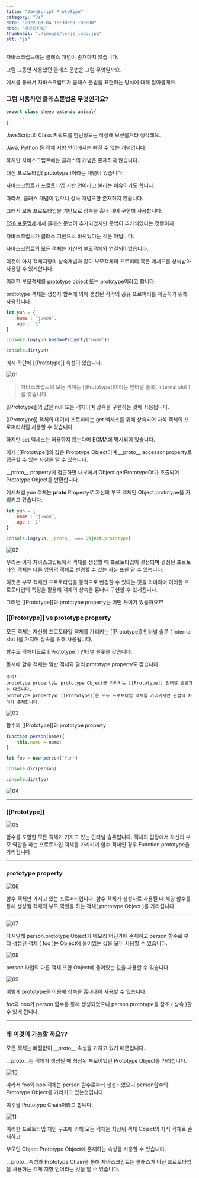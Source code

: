 ```yaml
---
title: "JavaScript ProtoType"
category: "Js"
date: "2022-03-04 16:38:00 +09:00"
desc: "프로토타입"
thumbnail: "./images/js/js_logo.jpg"
alt: "js"
---
```


자바스크립트에는 클래스 개념이 존재하지 않습니다.

그럼 그동안 사용했던 클래스 문법은 그럼 무엇일까요.

예시를 통해서 자바스크립트가 클래스 문법을 표현하는 방식에 대해 알아볼게요.

### 그럼 사용하던 클래스문법은 무엇인가요?

```js
export class sheep extends animal{
	...
}
```

JavsScript의 Class 키워드를 한번정도는 작성해 보셨을거라 생각해요.

Java, Python 등 객체 지향 언어에서는 빠질 수 없는 개념입니다.

하지만 자바스크립트에는 클래스의 개념은 존재하지 않습니다.

대신 프로토타입( prototype )이라는 개념이 있습니다.

자바스크립트가 프로토타입 기반 언어라고 불리는 이유이기도 합니다.

따라서, 클래스 개념이 없으니 상속 개념또한 존재하지 않습니다.

그래서 보통 프로토타입을 기반으로 상속을 흉내 내어 구현해 사용합니다.

[ES6 표준명세](https://tc39.es/ecma262/#sec-ordinary-and-exotic-objects-behaviours)에서 클래스 문법이 추가되었지만 문법이 추가되었다는 것뿐이지

자바스크립트가 클래스 기반으로 바뀌었다는 것은 아닙니다.

자바스크립트의 모든 객체는 자신의 부모객체와 연결되어있습니다.

이것이 마치 객체지향의 상속개념과 같이 부모객체의 프로퍼티 혹은 메서드를 상속받아 사용할 수 있게합니다.

이러한 부모객체를 prototype object 또는 prototype이라고 합니다.

prototype 객체는 생성자 함수에 의해 생성된 각각의 공유 프로퍼티를 제공하기 위해 사용합니다.

```js
let yun = {
    name : 'juwon',
    age : '1'
}

console.log(yun.hasOwnProperty('name'))

console.dir(yun)
```

예시 하단에 [[Prototype]] 속성이 있습니다.

![01](https://user-images.githubusercontent.com/85836879/174017002-82508122-16ee-4b23-b202-d9d7b9a69907.png)

> 자바스크립트의 모든 객체는 [[Prototype]]이라는 인터널 슬록( internal slot )을 갖습니다.

[[Prototype]]의 값은 null 또는 객체이며 상속을 구현하는 것에 사용됩니다.

[[Prototype]] 객체의 데이터 프로퍼티는 get 액세스를 위해 상속되어 자식 객체의 프로퍼티처럼 사용할 수 있습니다.

하지만 set 액세스는 허용하지 않는다며 ECMA에 명시되어 있습니다.

이제 [[Prototype]]의 값은 Prototype Object이며 \_\_proto__ accessor property로 접근할 수 있는 사실을 알 수 있습니다.

\_\_proto__ property에 접근하면 내부에서 Object.getPrototypeOf가 호출되어 Prototype Object를 반환합니다.

예시처럼 yun 객체는 __proto__ Property로 자신의 부모 객체인 Object.prototype을 가리키고 있습니다.

```js
let yun = {
    name : 'juwon',
    age : '1'
}

console.log(yun.__proto__ === Object.prototype)
```

![02](https://user-images.githubusercontent.com/85836879/174016995-406d659d-21af-4479-8507-d9fb1177658a.png)

우리는 이제 자바스크립트에서 객체를 생성할 때 프로토타입이 결정되며 결정된 프로토타입 객체는 다른 임의의 객체로 변경할 수 있는 사실 또한 알 수 있습니다.

이것은 부모 객체인 프로토타입을 동적으로 변경할 수 있다는 것을 의미하며 이러한 프로토타입의 특징을 활용해 객체의 상속을 흉내내 구현할 수 있게됩니다.

그러면 [[Prototype]]과 prototype property는 어떤 차이가 있을까요??

### [[Prototype]] vs prototype property


모든 객체는 자신의 프로토타입 객체를 가리키는 [[Prototype]] 인터널 슬롯 ( internal slot )을 가지며 상속을 위해 사용됩니다.

함수도 객체이므로 [[Prototype]] 인터널 슬롯을 갖습니다.

동시에 함수 객체는 일반 객체와 달리 prototype property도 갖습니다.

    주의!
    prototype property는 prototype Object를 가리키는 [[Prototype]] 인터널 슬롯과는 다릅니다.
    prototype property와 [[Prototype]]은 모두 프로토타입 객체를 가리키지만 관점의 차이가 존재합니다.

![03](https://user-images.githubusercontent.com/85836879/174016991-a151e146-7d30-473a-8dd0-40571218c09f.png)

함수의 [[Prototype]]과 prototype property
```js
function person(name){
    this.name = name;
}

let foo = new person('Yun')

console.dir(person)

console.dir(foo)
```

![04](https://user-images.githubusercontent.com/85836879/174016989-34a9c1c5-10f6-4f9c-9dac-7080b8a4ec82.png)

---

### [[Prototype]]

![05](https://user-images.githubusercontent.com/85836879/174016984-cf44acce-9ae9-4c1c-9796-60b070358f95.png)

함수를 포함한 모든 객체가 가지고 있는 인터널 슬롯입니다.
객체의 입장에서 자신의 부모 역할을 하는 프로토타입 객체를 가리키며 함수 객체인 경우 Function.prototype을 가리킵니다. 

---

### prototype property

![06](https://user-images.githubusercontent.com/85836879/174016979-4d981ae3-15d7-44e4-a47e-3308c00acbb3.png)

함수 객체만 가지고 있는 프로퍼티입니다.
함수 객체가 생성자로 사용될 때 해당 함수를 통해 생성될 객체의 부모 역할을 하는 객체( prototype Object )를 가리킵니다.

---

![07](https://user-images.githubusercontent.com/85836879/174016977-69906f00-7230-44d8-ae1a-7c371945b230.png)

다시말해 person.prototype Object가 메모리 어딘가에 존재하고 person 함수로 부터 생성된 객체 ( foo )는 Object에 들어있는 값을 모두 사용할 수 있습니다.

![08](https://user-images.githubusercontent.com/85836879/174016972-b6af4a07-6cf1-4b75-a85a-8e680b8d923a.png)

person 타입의 다른 객체 또한 Object에 들어있는 값을 사용할 수 있습니다.

![09](https://user-images.githubusercontent.com/85836879/174016968-1f276937-c50d-4918-b847-960ae3efbd7f.png)

이렇게 prototype을 이용해 상속을 흉내내어 사용할 수 있습니다.

foo와 boo가 person 함수를 통해 생성되었으니 person.prototype을 참조 ( 상속 )할 수 있게 됩니다.

---

### 왜 이것이 가능할 까요?? 

모든 객체는 빠짐없이 \_\_proto__ 속성을 가지고 있기 때문입니다.

__proto__는 객체가 생성될 때 최상위 부모이었던 Prototype Object를 가리킵니다.

![10](https://user-images.githubusercontent.com/85836879/174016966-981b06c8-efef-40dc-ab0e-2ad0033e4329.png)

따라서 foo와 boo 객체는 person 함수로부터 생성되었으니 person함수의 Prototype Object를 가리키고 있는것입니다.

이것을 Prototype Chain이라고 합니다. 

![11](https://user-images.githubusercontent.com/85836879/174016951-aa1d9598-1639-4fbb-99af-9908eada4c72.png)

이러한 프로토타입 체인 구조에 의해 모든 객체는 최상위 객체 Object의 자식 객체로 존재하고 

부모인 Object Prototype Object에 존재하는 속성을 사용할 수 있습니다.

__proto__속성과 Prototype Chain을 통해 자바스크립트는 클래스가 아닌 프로토타입을 사용하는 객체 지향 언어라는 것을 알 수 있습니다.